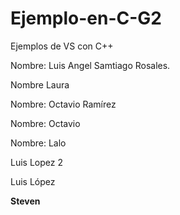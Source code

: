 # Ejemplo-en-C-G2
Ejemplos de VS con C++

Nombre: Luis Angel Samtiago Rosales. 


Nombre
Laura


Nombre: Octavio Ramírez

Nombre: Octavio

Nombre: Lalo

Luis Lopez 2


Luis López

**Steven** 

